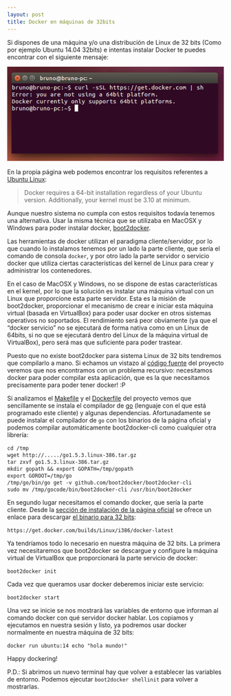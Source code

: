 ```yaml
---
layout: post
title: Docker en máquinas de 32bits
---
```


Si dispones de una máquina y/o una distribución de Linux de 32 bits (Como por ejemplo Ubuntu 14.04 32bits) e intentas instalar Docker te puedes encontrar con el siguiente mensaje:

![Error: you are not using a 64bit platform. Docker currently only supports 64bit platforms.](/assets/docker-dont-run-on-32.png)

En la propia página web podemos encontrar los requisitos referentes a [Ubuntu Linux][ubuntu-requisitos]:

> Docker requires a 64-bit installation regardless of your Ubuntu version. Additionally, your kernel must be 3.10 at minimum.

Aunque nuestro sistema no cumpla con estos requisitos todavía tenemos una alternativa. Usar la misma técnica que se utilizaba en MacOSX y Windows para poder instalar docker, [boot2docker].

Las herramientas de docker utilizan el paradigma cliente/servidor, por lo que cuando lo instalamos tenemos por un lado la parte cliente, que sería el comando de consola `docker`, y por otro lado la parte servidor o servicio docker que utiliza ciertas características del kernel de Linux para crear y administrar los contenedores.

En el caso de MacOSX y Windows, no se dispone de estas características en el kernel, por lo que la solución es instalar una máquina virtual con un Linux que proporcione esta parte servidor. Esta es la misión de boot2docker, proporcionar el mecanismo de crear e iniciar esta máquina virtual (basada en VirtualBox) para poder usar docker en otros sistemas operativos no soportados. El rendimiento será peor obviamente (ya que el “docker servicio” no se ejecutará de forma nativa como en un Linux de 64bits, si no que se ejecutará dentro del Linux de la máquina virtual de VirtualBox), pero será mas que suficiente para poder trastear.

Puesto que no existe boot2docker para sistema Linux de 32 bits tendremos que compilarlo a mano. Si echamos un vistazo al [código fuente][boot2docker-cli] del proyecto veremos que nos encontramos con un problema recursivo: necesitamos docker para poder compilar esta aplicación, que es la que necesitamos precisamente para poder tener docker! :P 

Si analizamos el [Makefile] y el [Dockerfile] del proyecto vemos que sencillamente se instala el compilador de [go][golang] (lenguaje con el que está programado este cliente) y algunas dependencias. Afortunadamente se puede instalar el compilador de `go` con los binarios de la página oficial y podemos compilar automáticamente boot2docker-cli como cualquier otra librería:

~~~
cd /tmp
wget http://...../go1.5.3.linux-386.tar.gz
tar zxvf go1.5.3.linux-386.tar.gz
mkdir gopath && export GOPATH=/tmp/gopath
export GOROOT=/tmp/go
/tmp/go/bin/go get -v github.com/boot2docker/boot2docker-cli
sudo mv /tmp/gocode/bin/boot2docker-cli /usr/bin/boot2docker
~~~

En segundo lugar necesitamos el comando docker, que sería la parte cliente. Desde la [sección de instalación de la página oficial][docker-install] se ofrece un enlace para descargar [el binario para 32 bits][docker-i386]:

~~~
https://get.docker.com/builds/Linux/i386/docker-latest
~~~

Ya tendríamos todo lo necesario en nuestra máquina de 32 bits. La primera vez necesitaremos que boot2docker se descargue y configure la máquina virtual de VirtualBox que proporcionará la parte servicio de docker:

~~~
boot2docker init
~~~

Cada vez que queramos usar docker deberemos iniciar este servicio:

~~~
boot2docker start
~~~

Una vez se inicie se nos mostrará las variables de entorno que informan al comando docker con qué servidor docker hablar. Los copiamos y ejecutamos en nuestra sesión y listo, ya podremos usar docker normalmente en nuestra máquina de 32 bits:

~~~
docker run ubuntu:14 echo "hola mundo!"
~~~

Happy dockering!

P.D.: Si abrimos un nuevo terminal hay que volver a establecer las variables de entorno. Podemos ejecutar `boot2docker shellinit` para volver a mostrarlas.


[ubuntu-requisitos]: https://docs.docker.com/installation/ubuntulinux/
[boot2docker]: http://boot2docker.io/
[docker-install]: https://docs.docker.com/installation/binaries/
[boot2docker-cli]: https://github.com/boot2docker/boot2docker-cli
[Dockerfile]: https://github.com/boot2docker/boot2docker-cli/blob/master/Dockerfile
[Makefile]: https://github.com/boot2docker/boot2docker-cli/blob/master/Makefile
[docker-i386]: https://get.docker.com/builds/Linux/i386/docker-latest
[golang]: https://golang.org/
